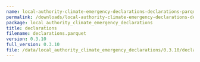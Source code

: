 ```yaml
---
name: local-authority-climate-emergency-declarations-declarations-parquet
permalink: /downloads/local-authority-climate-emergency-declarations-declarations-parquet/0_3_10
package: local_authority_climate_emergency_declarations
title: declarations
filename: declarations.parquet
version: 0.3.10
full_version: 0.3.10
file: /data/local_authority_climate_emergency_declarations/0.3.10/declarations.parquet
---
```

